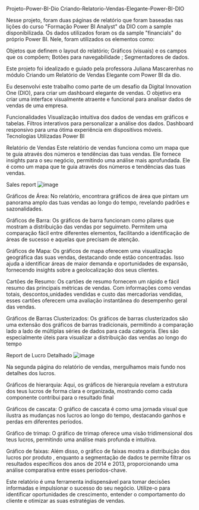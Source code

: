 Projeto-Power-BI-Dio
Criando-Relatorio-Vendas-Elegante-Power-BI-DIO

Nesse projeto, foram duas páginas de relatório que foram baseadas nas lições do curso "Formação Power BI Analyst" da DIO com a sample disponibilizada. Os dados utilizados foram os da sample "financials" do próprio Power BI.
Nele, foram utilizados os elementos como:

Objetos que definem o layout do relatório;
Gráficos (visuais) e os campos que os compõem;
Botões para navegabilidade ;
Segmentadores de dados.

Este projeto foi idealizado e guiado pela professora Juliana Mascarenhas no módulo Criando um Relatório de Vendas Elegante com Power BI da dio.

Eu desenvolvi este trabalho como parte de um desafio da Digital Innovation One (DIO), para criar um dashboard elegante de vendas. O objetivo era criar uma interface visualmente atraente e funcional para analisar dados de vendas de uma empresa.

Funcionalidades
Visualização intuitiva dos dados de vendas em gráficos e tabelas.
Filtros interativos para personalizar a análise dos dados.
Dashboard responsivo para uma ótima experiência em dispositivos móveis.
Tecnologias Utilizadas
Power BI

Relatório de Vendas
Este relatório de vendas funciona como um mapa que te guia através dos números e tendências das tuas vendas. Ele fornece insights para o seu negócio, permitindo uma análise mais aprofundada. Ele é como um mapa que te guia através dos números e tendências das tuas vendas.

Sales report
![image](https://github.com/Debora-Maria/Projeto-Power-BI-Dio/assets/141176244/7b1feb07-86b1-4f8b-bbf5-74ff3c75c417)


Gráficos de Área:
No relatório, encontrara gráficos de área que pintam um panorama amplo das tuas vendas ao longo do tempo, revelando padrões e sazonalidades.

Gráficos de Barra:
Os gráficos de barra funcionam como pilares que mostram a distribuição das vendas por seguimeto. Permitem uma comparação fácil entre diferentes elementos, facilitando a identificação de áreas de sucesso e aquelas que precisam de atenção.

Gráficos de Mapa:
Os gráficos de mapa oferecem uma visualização geográfica das suas vendas, destacando onde estão concentradas. Isso ajuda a identificar áreas de maior demanda e oportunidades de expansão, fornecendo insights sobre a geolocalização dos seus clientes.

Cartões de Resumo:
Os cartões de resumo fornecem um rápido e fácil resumo das principais métricas de vendas. Com informações como vendas totais, descontos,unidades vendidas e custo das mercadorias vendidas, esses cartões oferecem uma avaliação instantânea do desempenho geral das vendas.

Gráficos de Barras Clusterizados:
Os gráficos de barras clusterizados são uma extensão dos gráficos de barras tradicionais, permitindo a comparação lado a lado de múltiplas séries de dados para cada categoria. Eles são especialmente úteis para visualizar a distribuição das vendas ao longo do tempo

Report de Lucro Detalhado
![image](https://github.com/Debora-Maria/Projeto-Power-BI-Dio/assets/141176244/96956235-e454-4d66-81d1-0e73fc112097)


Na segunda página do relatório de vendas, mergulhamos mais fundo nos detalhes dos lucros.

Gráficos de hierarquia:
Aqui, os gráficos de hierarquia revelam a estrutura dos teus lucros de forma clara e organizada, mostrando como cada componente contribui para o resultado final

Gráficos de cascata:
O gráfico de cascata é como uma jornada visual que ilustra as mudanças nos lucros ao longo do tempo, destacando ganhos e perdas em diferentes períodos.

Gráfico de trimap:
O gráfico de trimap oferece uma visão tridimensional dos teus lucros, permitindo uma análise mais profunda e intuitiva.

Gráfico de faixas:
Além disso, o gráfico de faixas mostra a distribuição dos lucros por produto , enquanto a segmentação de dados te permite filtrar os resultados específicos dos anos de 2014 e 2013, proporcionando uma análise comparativa entre esses períodos-chave.

Este relatório é uma ferramenta indispensável para tomar decisões informadas e impulsionar o sucesso do seu negócio. Utilize-o para identificar oportunidades de crescimento, entender o comportamento do cliente e otimizar as suas estratégias de vendas.
